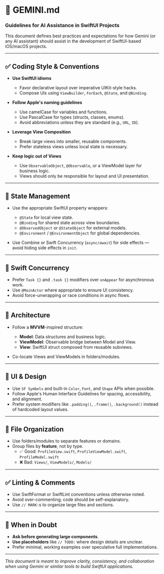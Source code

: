 # 📘 GEMINI.md  
### Guidelines for AI Assistance in SwiftUI Projects

This document defines best practices and expectations for how Gemini (or any AI assistant) should assist in the development of SwiftUI-based iOS/macOS projects.

---

## ✅ Coding Style & Conventions

- **Use SwiftUI idioms**
  - Favor declarative layout over imperative UIKit-style hacks.
  - Compose UIs using `ViewBuilder`, `ForEach`, `@State`, and `@Binding`.

- **Follow Apple's naming guidelines**
  - Use camelCase for variables and functions.
  - Use PascalCase for types (structs, classes, enums).
  - Avoid abbreviations unless they are standard (e.g., `URL`, `ID`).

- **Leverage View Composition**
  - Break large views into smaller, reusable components.
  - Prefer stateless views unless local state is necessary.

- **Keep logic out of Views**
  - Use `ObservableObject`, `@Observable`, or a ViewModel layer for business logic.
  - Views should only be responsible for layout and UI presentation.

---

## 🧪 State Management

- Use the appropriate SwiftUI property wrappers:
  - `@State` for local view state.
  - `@Binding` for shared state across view boundaries.
  - `@ObservedObject` or `@StateObject` for external models.
  - `@Environment` / `@EnvironmentObject` for global dependencies.

- Use Combine or Swift Concurrency (`async/await`) for side effects — avoid hiding side effects in `init`.

---

## 🔄 Swift Concurrency

- Prefer `Task {}` and `.task {}` modifiers over `onAppear` for asynchronous work.
- Use `@MainActor` where appropriate to ensure UI consistency.
- Avoid force-unwrapping or race conditions in async flows.

---

## 📐 Architecture

- Follow a **MVVM**-inspired structure:
  - **Model**: Data structures and business logic.
  - **ViewModel**: Observable bridge between Model and View.
  - **View**: SwiftUI struct composed from reusable subviews.

- Co-locate Views and ViewModels in folders/modules.

---

## 🎨 UI & Design

- Use `SF Symbols` and built-in `Color`, `Font`, and `Shape` APIs when possible.
- Follow Apple's Human Interface Guidelines for spacing, accessibility, and alignment.
- Prefer system modifiers like `.padding()`, `.frame()`, `.background()` instead of hardcoded layout values.

---

## 📁 File Organization

- Use folders/modules to separate features or domains.
- Group files by **feature**, not by type.
  - ✅ Good: `ProfileView.swift`, `ProfileViewModel.swift`, `ProfileModel.swift`
  - ❌ Bad: `Views/`, `ViewModels/`, `Models/`

---

## ✅ Linting & Comments

- Use SwiftFormat or SwiftLint conventions unless otherwise noted.
- Avoid over-commenting; code should be self-explanatory.
- Use `// MARK:`s to organize large files and sections.

---

## 💬 When in Doubt

- **Ask before generating large components**.
- **Use placeholders** like `// TODO:` where design details are unclear.
- Prefer minimal, working examples over speculative full implementations.

---

_This document is meant to improve clarity, consistency, and collaboration when using Gemini or similar tools to build SwiftUI applications._